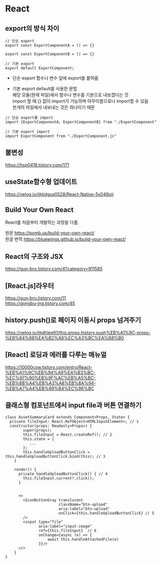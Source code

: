 # React

## export의 방식 차이

```JS
// 단순 export
export const ExportComponentA = () => {}

export const ExportComponentB = () => {}

// 기본 export
export default ExportComponent;
```

* 단순 export
함수나 변수 앞에 export를 붙여줌

* 기본 export
default를 사용한 문법    
해당 모듈(현재 파일)에서 함수나 변수를 기본으로 내보겠다는 것   
import 할 때 {} 없이 import가 가능하며 아무이름으로나 import할 수 있음  
한개의 파일에서 내보내는 것은 하나이기 때문    

```JS
// 단순 export를 import
import {ExportComponentA, ExportComponentB} from "./ExportComponent"

// 기본 export import
import ExportComponent from "./ExportComponent.js"

```

## 불변성

<https://hsp0418.tistory.com/171>


## useState함수형 업데이트   

<https://velog.io/@tjdgus0528/React-Native-5x048oii>

## Build Your Own React   
React를 처음부터 개발하는 과정을 다룸.   

원문 <https://pomb.us/build-your-own-react/>   
한글 번역 <https://bluewings.github.io/build-your-own-react/>

## React의 구조와 JSX    
<https://gun-bro.tistory.com/4?category=911585>

## [React.js]라우터   
<https://gun-bro.tistory.com/11>   
<https://gongbu-ing.tistory.com/45>   

## history.push()로 페이지 이동시 props 넘겨주기
<https://velog.io/@dhlee91/this.props.history.push%EB%A1%9C-props-%EB%84%98%EA%B2%A8%EC%A3%BC%EA%B8%B0>   

## [React] 로딩과 에러를 다루는 매뉴얼   
<https://10000cow.tistory.com/entry/React-%EB%A1%9C%EB%94%A9%EA%B3%BC-%EC%97%90%EB%9F%AC%EB%A5%BC-%EB%8B%A4%EB%A3%A8%EB%8A%94-%EB%A7%A4%EB%89%B4%EC%96%BC>   


## 클래스형 컴포넌트에서 input file과 버튼 연결하기 

```TS
class AssetSummaryCard extends Component<Props, State> {
  private fileInput: React.RefObject<HTMLInputElement>; // 1
  constructor(props: Readonly<Props>) {
        super(props);
        this.fileInput = React.createRef(); // 2
        this.state = {
           ...
        };
        this.handleUploadButtonClick = this.handleUploadButtonClick.bind(this); // 3
    }
    
    render() {
      private handleUploadButtonClick() { // 4
        this.fileInput.current?.click();
      }
      
      
      <>
        <IconButtonGray translucent
                        className="btn-upload"
                        aria-label="btn-upload"
                        onClick={this.handleUploadButtonClick} // 5
        />
        <input type="file"
               aria-label="input-image"
               ref={this.fileInput}  // 6
               onChange={async (e) => {
                   await this.handleAttachedFile(e)
               }}/>
      </>
    }
}
```




